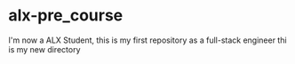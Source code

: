 # alx-pre_course
I'm now a ALX Student, this is my first repository as a full-stack engineer
thi is my new directory
